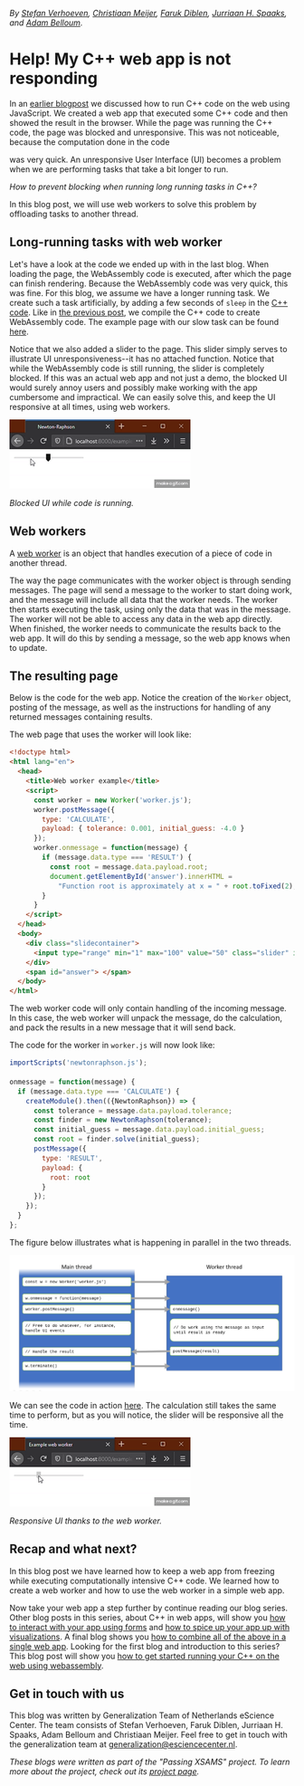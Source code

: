 _By [Stefan Verhoeven](https://orcid.org/0000-0002-5821-2060), [Christiaan Meijer](https://orcid.org/0000-0002-5529-5761), [Faruk Diblen](https://orcid.org/0000-0002-0989-929X),
[Jurriaan H. Spaaks](https://orcid.org/0000-0002-7064-4069), and [Adam Belloum](https://orcid.org/0000-0001-6306-6937)._

# Help! My C++ web app is not responding

In an [earlier blogpost](../webassembly/README.md) we discussed how to run C++ code on the web using JavaScript. We
created a web app that executed some C++ code and then showed the result in the browser. While the page was running the
C++ code, the page was blocked and unresponsive. This was not noticeable, because the computation done in the code

was very quick. An unresponsive User Interface (UI) becomes a problem when we are performing tasks that take a bit longer to
run.

_How to prevent blocking when running long running tasks in C++?_

In this blog post, we will use web workers to solve this problem by offloading tasks to another thread.

## Long-running tasks with web worker

Let's have a look at the code we ended up with in the last blog. When loading the page, the WebAssembly code is
executed, after which the page can finish rendering. Because the WebAssembly code was very quick, this was fine. For
this blog, we assume we have a longer running task. We create such a task artificially, by adding a few seconds of
`sleep` in the [C++ code](https://github.com/NLESC-JCER/run-cpp-on-web/blob/master/web-worker/newtonraphson.cpp). Like in [the previous post](../webassembly/README.md), we compile the C++ code to create
WebAssembly code. The example page with our slow task can be found
[here](https://nlesc-jcer.github.io/run-cpp-on-web/web-worker/example-blocking.html).

Notice that we also added a slider to the page. This slider simply serves to illustrate UI unresponsiveness--it has no attached
function. Notice that while the WebAssembly code is still running, the slider is completely blocked. If this was an
actual web app and not just a demo, the blocked UI would surely annoy users and possibly make working with the app
cumbersome and impractical. We can easily solve this, and keep the UI responsive at all times, using web workers.

![blocked ui](blocking.gif)

_Blocked UI while code is running._

## Web workers

A [web worker](https://developer.mozilla.org/en-US/docs/Web/API/Web_Workers_API) is an object that handles execution of
a piece of code in another thread.

The way the page communicates with the worker object is through sending messages. The page will send a message to the
worker to start doing work, and the message will include all data that the worker needs. The worker then starts
executing the task, using only the data that was in the message. The worker will not be able to access any data in the
web app directly. When finished, the worker needs to communicate the results back to the web app. It will do this by
sending a message, so the web app knows when to update.

## The resulting page

Below is the code for the web app. Notice the creation of the `Worker` object, posting of the message, as well as the
instructions for handling of any returned messages containing results.

The web page that uses the worker will look like:

```html
<!doctype html>
<html lang="en">
  <head>
    <title>Web worker example</title>
    <script>
      const worker = new Worker('worker.js');
      worker.postMessage({
        type: 'CALCULATE',
        payload: { tolerance: 0.001, initial_guess: -4.0 }
      });
      worker.onmessage = function(message) {
        if (message.data.type === 'RESULT') {
          const root = message.data.payload.root;
          document.getElementById('answer').innerHTML =
            "Function root is approximately at x = " + root.toFixed(2);
        }
      }
    </script>
  </head>
  <body>
    <div class="slidecontainer">
      <input type="range" min="1" max="100" value="50" class="slider" id="myRange">
    </div>
    <span id="answer"> </span>
  </body>
</html>
```

The web worker code will only contain handling of the incoming message. In this case, the web worker will unpack the
message, do the calculation, and pack the results in a new message that it will send back.

The code for the worker in `worker.js` will now look like:

```js
importScripts('newtonraphson.js');

onmessage = function(message) {
  if (message.data.type === 'CALCULATE') {
    createModule().then(({NewtonRaphson}) => {
      const tolerance = message.data.payload.tolerance;
      const finder = new NewtonRaphson(tolerance);
      const initial_guess = message.data.payload.initial_guess;
      const root = finder.solve(initial_guess);
      postMessage({
        type: 'RESULT',
        payload: {
          root: root
        }
      });
    });
  }
};
```

The figure below illustrates what is happening in parallel in the two threads.


![threads](threads.png)

We can see the code in action
[here](https://nlesc-jcer.github.io/run-cpp-on-web/web-worker/example-web-worker.html). The calculation still takes
the same time to perform, but as you will notice, the slider will be responsive all the time.

![responsive ui](web-worker.gif)

_Responsive UI thanks to the web worker._

## Recap and what next?

In this blog post we have learned how to keep a web app from freezing while executing computationally intensive C++
code. We learned how to create a web worker and how to use the web worker in a simple web app.

Now take your web app a step further by continue reading our blog series. Other blog posts in this series, about C++ in
web apps, will show you [how to interact with your app using forms](../react/README.md) and [how to spice up your app up with
visualizations](../vega/README.md). A final blog shows you [how to combine all of the above in a single web app](../kitchen-sink/README.md).
Looking for the first blog and introduction to this series? This blog post will show you [how to get started running
your C++ on the web using webassembly](../webassembly/README.md).

## Get in touch with us

This blog was written by Generalization Team of Netherlands eScience Center. The team consists of Stefan Verhoeven, Faruk Diblen, Jurriaan H.
Spaaks, Adam Belloum and Christiaan Meijer. Feel free to get in touch with the generalization team at
generalization@esciencecenter.nl.

_These blogs were written as part of the "Passing XSAMS" project. To learn more about the project, check out its
[project page](https://www.esciencecenter.nl/projects/passing-xsams/)._
